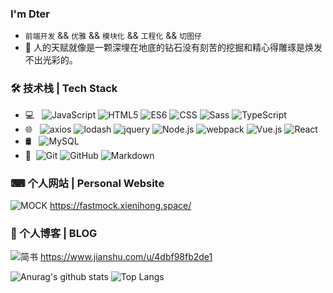 ### I'm Dter

- `前端开发` && `优雅` && `模块化` && `工程化` && `切图仔`
- 💬 人的天赋就像是一颗深埋在地底的钻石没有刻苦的挖掘和精心得雕琢是焕发不出光彩的。

### 🛠 技术栈 | Tech Stack

- 💻 &#160; ![JavaScript](https://img.shields.io/badge/-JavaScript-333333?style=flat&logo=JavaScript&logoColor=007396)
![HTML5](https://img.shields.io/badge/-HTML5-333333?style=flat&logo=HTML5)
![ES6](https://img.shields.io/badge/-ES6-333333?style=flat&logo=ES6)
![CSS](https://img.shields.io/badge/-CSS-333333?style=flat&logo=CSS&logoColor=FCC624)
![Sass](https://img.shields.io/badge/-Sass-333333?style=flat&logo=Sass&logoColor=FF4800)
![TypeScript](https://img.shields.io/badge/-TypeScript-333333?style=flat&logo=TypeScript)
- 🌐 &#160; 
![axios](https://img.shields.io/badge/-axios-333333?style=flat&logo=axios&logoColor=563D7C)
![lodash](https://img.shields.io/badge/-lodash-333333?style=flat&logo=lodash&logoColor=563D7C)
![jquery](https://img.shields.io/badge/-jquery-333333?style=flat&logo=jquery)
![Node.js](https://img.shields.io/badge/-Node.js-333333?style=flat&logo=node.js)
![webpack](https://img.shields.io/badge/-webpack-333333?style=flat&logo=webpack&logoColor=563D7C)
![Vue.js](https://img.shields.io/badge/-VueJS-333333?style=flat&logo=Vue.js)
![React](https://img.shields.io/badge/-React-333333?style=flat&logo=React)
- 🛢 &#160; ![MySQL](https://img.shields.io/badge/-MySQL-333333?style=flat&logo=mysql)
- 🔧 &#160;![Git](https://img.shields.io/badge/-Git-333333?style=flat&logo=git)
![GitHub](https://img.shields.io/badge/-GitHub-333333?style=flat&logo=github)
![Markdown](https://img.shields.io/badge/-Markdown-333333?style=flat&logo=markdown)

### ⌨ 个人网站 | Personal Website
![MOCK](https://img.shields.io/badge/-MOCK-333333?style=flat&logo=MOCK&logoColor=563D7C) https://fastmock.xienihong.space/

### 🎫 个人博客 | BLOG
![简书](https://img.shields.io/badge/-简书-333333?style=flat&logo=简书&logoColor=563D7C) https://www.jianshu.com/u/4dbf98fb2de1

![Anurag's github stats](https://github-readme-stats.vercel.app/api?username=dexterBo&theme=vue-dark)
![Top Langs](https://github-readme-stats.vercel.app/api/top-langs/?username=dexterBo&layout=compact&theme=vue-dark)
